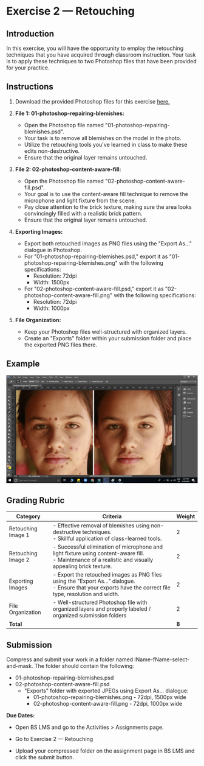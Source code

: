 # Exercise 2 — Retouching

<ClientOnly>
  <Countdown date="2023-09-30" customMessage="This content will be available soon.">

## Introduction

In this exercise, you will have the opportunity to employ the retouching techniques that you have acquired through classroom instruction. Your task is to apply these techniques to two Photoshop files that have been provided for your practice.

## Instructions

1. Download the provided Photoshop files for this exercise [here.](https://drive.google.com/file/d/13D-UL2Plop_QJ66GtwWIznA945cT77uQ/view?usp=drive_link)

2. **File 1: 01-photoshop-repairing-blemishes:**

   - Open the Photoshop file named "01-photoshop-repairing-blemishes.psd".
   - Your task is to remove all blemishes on the model in the photo.
   - Utilize the retouching tools you've learned in class to make these edits non-destructive.
   - Ensure that the original layer remains untouched.

3. **File 2: 02-photoshop-content-aware-fill:**

   - Open the Photoshop file named "02-photoshop-content-aware-fill.psd".
   - Your goal is to use the content-aware fill technique to remove the microphone and light fixture from the scene.
   - Pay close attention to the brick texture, making sure the area looks convincingly filled with a realistic brick pattern.
   - Ensure that the original layer remains untouched.

4. **Exporting Images:**

   - Export both retouched images as PNG files using the "Export As..." dialogue in Photoshop.
   - For "01-photoshop-repairing-blemishes.psd," export it as "01-photoshop-repairing-blemishes.png" with the following specifications:
     - Resolution: 72dpi
     - Width: 1500px
   - For "02-photoshop-content-aware-fill.psd," export it as "02-photoshop-content-aware-fill.png" with the following specifications:
     - Resolution: 72dpi
     - Width: 1000px

5. **File Organization:**
   - Keep your Photoshop files well-structured with organized layers.
   - Create an "Exports" folder within your submission folder and place the exported PNG files there.

## Example

![Exercise example](./assets/retouching.jpg)

## Grading Rubric

| Category           | Criteria                                                                                                                                                       | Weight |
| ------------------ | -------------------------------------------------------------------------------------------------------------------------------------------------------------- | ------ |
| Retouching Image 1 | - Effective removal of blemishes using non-destructive techniques.<br> - Skillful application of class-learned tools.                                          | 2      |
| Retouching Image 2 | - Successful elimination of microphone and light fixture using content-aware fill.<br> - Maintenance of a realistic and visually appealing brick texture.      | 2      |
| Exporting Images   | - Export the retouched images as PNG files using the "Export As..." dialogue.<br> - Ensure that your exports have the correct file type, resolution and width. | 2      |
| File Organization  | - Well-structured Photoshop file with organized layers and properly labeled / organized submission folders                                                     | 2      |
| **Total**          |                                                                                                                                                                | **8**  |

## Submission

Compress and submit your work in a folder named lName-fName-select-and-mask. The folder should contain the following:

- 01-photoshop-repairing-blemishes.psd
- 02-photoshop-content-aware-fill.psd
  - "Exports" folder with exported JPEGs using Export As... dialogue:
    - 01-photoshop-repairing-blemishes.png - 72dpi, 1500px wide
    - 02-photoshop-content-aware-fill.png - 72dpi, 1000px wide

**Due Dates:**

<Badge text="Section 300: Tuesday September 19th @5:00pm" />
<Badge type="error" text="Section 310: Monday September 18th @6:00pm" />

- Open BS LMS and go to the Activities > Assignments page.
- Go to Exercise 2 — Retouching
- Upload your compressed folder on the assignment page in BS LMS and click the submit button.

  </Countdown>
</ClientOnly>
